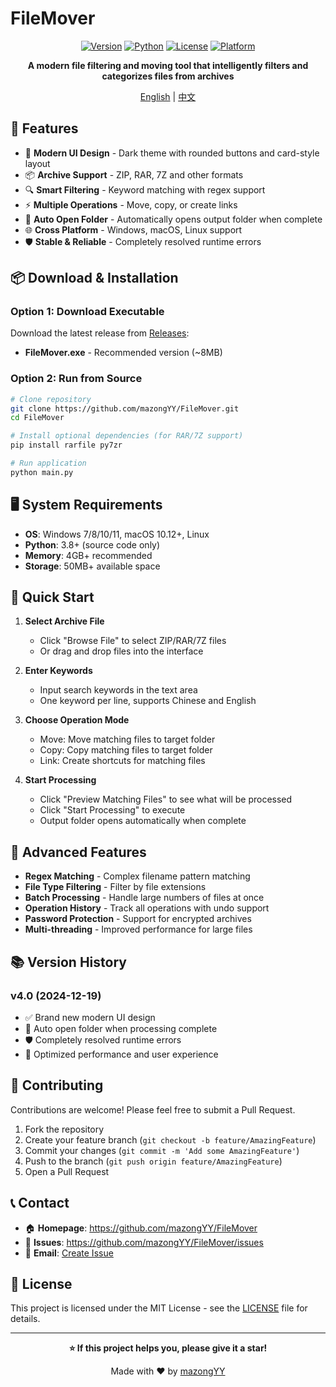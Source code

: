# FileMover

<div align="center">

[![Version](https://img.shields.io/badge/version-4.0-blue.svg)](https://github.com/mazongYY/FileMover/releases)
[![Python](https://img.shields.io/badge/python-3.8+-green.svg)](https://www.python.org/downloads/)
[![License](https://img.shields.io/badge/license-MIT-yellow.svg)](LICENSE)
[![Platform](https://img.shields.io/badge/platform-Windows%20%7C%20macOS%20%7C%20Linux-lightgrey.svg)](https://github.com/mazongYY/FileMover)

**A modern file filtering and moving tool that intelligently filters and categorizes files from archives**

[English](README_EN.md) | [中文](README.md)

</div>

## 🚀 Features

- 🎨 **Modern UI Design** - Dark theme with rounded buttons and card-style layout
- 📦 **Archive Support** - ZIP, RAR, 7Z and other formats
- 🔍 **Smart Filtering** - Keyword matching with regex support
- ⚡ **Multiple Operations** - Move, copy, or create links
- 🚀 **Auto Open Folder** - Automatically opens output folder when complete
- 🌐 **Cross Platform** - Windows, macOS, Linux support
- 🛡️ **Stable & Reliable** - Completely resolved runtime errors

## 📦 Download & Installation

### Option 1: Download Executable

Download the latest release from [Releases](https://github.com/mazongYY/FileMover/releases):

- **FileMover.exe** - Recommended version (~8MB)

### Option 2: Run from Source

```bash
# Clone repository
git clone https://github.com/mazongYY/FileMover.git
cd FileMover

# Install optional dependencies (for RAR/7Z support)
pip install rarfile py7zr

# Run application
python main.py
```

## 🖥️ System Requirements

- **OS**: Windows 7/8/10/11, macOS 10.12+, Linux
- **Python**: 3.8+ (source code only)
- **Memory**: 4GB+ recommended
- **Storage**: 50MB+ available space

## 🎯 Quick Start

1. **Select Archive File**
   - Click "Browse File" to select ZIP/RAR/7Z files
   - Or drag and drop files into the interface

2. **Enter Keywords**
   - Input search keywords in the text area
   - One keyword per line, supports Chinese and English

3. **Choose Operation Mode**
   - Move: Move matching files to target folder
   - Copy: Copy matching files to target folder
   - Link: Create shortcuts for matching files

4. **Start Processing**
   - Click "Preview Matching Files" to see what will be processed
   - Click "Start Processing" to execute
   - Output folder opens automatically when complete

## 🔧 Advanced Features

- **Regex Matching** - Complex filename pattern matching
- **File Type Filtering** - Filter by file extensions
- **Batch Processing** - Handle large numbers of files at once
- **Operation History** - Track all operations with undo support
- **Password Protection** - Support for encrypted archives
- **Multi-threading** - Improved performance for large files

## 📚 Version History

### v4.0 (2024-12-19)
- ✅ Brand new modern UI design
- 🚀 Auto open folder when processing complete
- 🛡️ Completely resolved runtime errors
- 🔧 Optimized performance and user experience

## 🤝 Contributing

Contributions are welcome! Please feel free to submit a Pull Request.

1. Fork the repository
2. Create your feature branch (`git checkout -b feature/AmazingFeature`)
3. Commit your changes (`git commit -m 'Add some AmazingFeature'`)
4. Push to the branch (`git push origin feature/AmazingFeature`)
5. Open a Pull Request

## 📞 Contact

- 🏠 **Homepage**: https://github.com/mazongYY/FileMover
- 🐛 **Issues**: https://github.com/mazongYY/FileMover/issues
- 📧 **Email**: [Create Issue](https://github.com/mazongYY/FileMover/issues/new)

## 📄 License

This project is licensed under the MIT License - see the [LICENSE](LICENSE) file for details.

---

<div align="center">

**⭐ If this project helps you, please give it a star!**

Made with ❤️ by [mazongYY](https://github.com/mazongYY)

</div>

